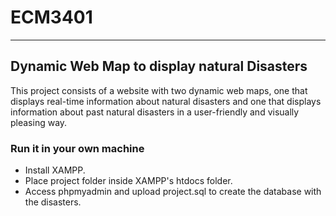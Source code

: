 # ECM3401

___
## Dynamic Web Map to display natural Disasters

This project consists of a website with two dynamic web maps, one that displays real-time information about natural disasters and one that displays information about past natural disasters in a user-friendly and visually pleasing way.

### Run it in your own machine

- Install XAMPP.
- Place project folder inside XAMPP's htdocs folder.
- Access phpmyadmin and upload project.sql to create the database with the disasters.
